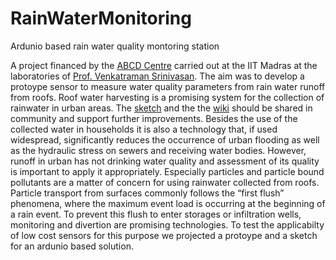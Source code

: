 # RainWaterMonitoring
Ardunio based rain water quality montoring station


A project financed by the [ABCD Centre](https://abcd-centre.org) carried out at the IIT Madras at the laboratories of [Prof. Venkatraman Srinivasan](https://home.iitm.ac.in/venkatraman/Venkatraman.htm).
The aim was to develop a protoype sensor to measure water quality parameters from rain water runoff from roofs. Roof water harvesting is a promising system for the collection of rainwater in urban areas. The [sketch](https://github.com/Jakobbenisch/RainWaterMonitoring/blob/main/sketch) and the the [wiki](https://github.com/Jakobbenisch/RainWaterMonitoring/wiki) should be shared in community and support further improvements.
Besides the use of the collected water in households it is also a technology that, if used widespread, significantly reduces the occurrence of urban flooding as well as the hydraulic stress on sewers and receiving water bodies.
However, runoff in urban has not drinking water quality and assessment of its quality is important to apply it appropriately. Especially particles and particle bound pollutants are a matter of concern for using rainwater collected from roofs. 
Particle transport from surfaces commonly follows the “first flush” phenomena, where the maximum event load is occurring at the beginning of a rain event. To prevent this flush to enter storages or infiltration wells, monitoring and divertion are promising technologies. To test the applicabilty of low cost sensors for this purpose we projected a protoype and a sketch for an ardunio based solution.  
